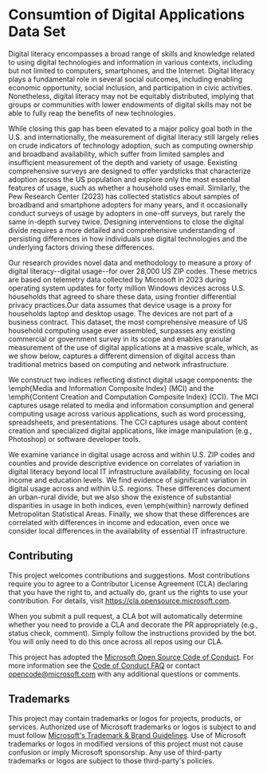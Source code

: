 # Consumtion of Digital Applications Data Set

Digital literacy encompasses a broad range of skills and knowledge related to using digital technologies and information in various contexts, including but not limited to computers, smartphones, and the Internet. Digital literacy plays a fundamental role in several social outcomes, including enabling economic opportunity, social inclusion, and participation in civic activities.
Nonetheless, digital literacy may not be equitably distributed, implying that groups or communities with lower endowments of digital skills may not be able to fully reap the benefits of new technologies.

While closing this gap has been elevated to a major policy goal both in the U.S. and internationally, the measurement of digital literacy still largely relies on crude indicators of technology adoption, such as computing ownership and broadband availability, which suffer from limited samples and insufficient measurement of the depth and variety of usage. Eexisting comprehensive surveys are designed to offer yardsticks that characterize adoption across the US population and explore only the most essential features of usage, such as whether a household uses email. Similarly, the Pew Research Center (2023) has collected statistics about samples of broadband and smartphone adopters for many years, and it occasionally conduct surveys of usage by adopters in one-off surveys, but rarely the same in-depth survey twice. Designing interventions to close the digital divide requires a more detailed and comprehensive understanding of persisting differences in how individuals use digital technologies and the underlying factors driving these differences.

Our research provides novel data and methodology to measure a proxy of digital literacy--digital usage--for over 28,000 US ZIP codes. These metrics are based on telemetry data collected by Microsoft in 2023 during operating system updates for forty million Windows devices across U.S. households that agreed to share these data, using frontier differential privacy practices.Our data assumes that device usage is a proxy for households laptop and desktop usage. The devices are not part of a business contract. This dataset, the most comprehensive measure of US household computing usage ever assembled, surpasses any existing commercial or government survey in its scope and enables granular measurement of the use of digital applications at a massive scale, which, as we show below, captures a different dimension of digital access than traditional metrics based on computing and network infrastructure.  

We construct two indices reflecting distinct digital usage components: the \emph{Media and Information Composite Index} (MCI) and the \emph{Content Creation and Computation Composite Index} (CCI). The MCI captures usage related to media and information consumption and general computing usage across various applications, such as word processing, spreadsheets, and presentations. The CCI captures usage about content creation and specialized digital applications, like image manipulation (e.g., Photoshop) or software developer tools.

We examine variance in digital usage across and within U.S. ZIP codes and counties and provide descriptive evidence on correlates of variation in digital literacy beyond local IT infrastructure availability, focusing on local income and education levels. We find evidence of significant variation in digital usage across and within U.S. regions. These differences document an urban-rural divide, but we also show the existence of substantial disparities in usage in both indices, even \emph{within} narrowly defined Metropolitan Statistical Areas. Finally, we show that these differences are correlated with differences in income and education, even once we consider local differences in the availability of essential IT infrastructure.

## Contributing

This project welcomes contributions and suggestions.  Most contributions require you to agree to a
Contributor License Agreement (CLA) declaring that you have the right to, and actually do, grant us
the rights to use your contribution. For details, visit https://cla.opensource.microsoft.com.

When you submit a pull request, a CLA bot will automatically determine whether you need to provide
a CLA and decorate the PR appropriately (e.g., status check, comment). Simply follow the instructions
provided by the bot. You will only need to do this once across all repos using our CLA.

This project has adopted the [Microsoft Open Source Code of Conduct](https://opensource.microsoft.com/codeofconduct/).
For more information see the [Code of Conduct FAQ](https://opensource.microsoft.com/codeofconduct/faq/) or
contact [opencode@microsoft.com](mailto:opencode@microsoft.com) with any additional questions or comments.

## Trademarks

This project may contain trademarks or logos for projects, products, or services. Authorized use of Microsoft 
trademarks or logos is subject to and must follow 
[Microsoft's Trademark & Brand Guidelines](https://www.microsoft.com/en-us/legal/intellectualproperty/trademarks/usage/general).
Use of Microsoft trademarks or logos in modified versions of this project must not cause confusion or imply Microsoft sponsorship.
Any use of third-party trademarks or logos are subject to those third-party's policies.

